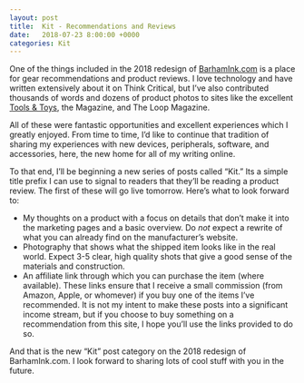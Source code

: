 ```yaml
---
layout: post
title:  Kit - Recommendations and Reviews
date:   2018-07-23 8:00:00 +0000
categories: Kit
---
```


One of the things included in the 2018 redesign of [BarhamInk.com](barhamink.com) is a place for gear recommendations and product reviews. I love technology and have written extensively about it on Think Critical, but I’ve also contributed thousands of words and dozens of product photos to sites like the excellent [Tools & Toys](http://toolsandtoys.net/author/natebarham/ "Tools & Toys Author Page for Nate Barham"), the Magazine, and The Loop Magazine.

All of these were fantastic opportunities and excellent experiences which I greatly enjoyed. From time to time, I’d like to continue that tradition of sharing my experiences with new devices, peripherals, software, and accessories, here, the new home for all of my writing online.

To that end, I’ll be beginning a new series of posts called “Kit.” Its a simple title prefix I can use to signal to readers that they’ll be reading a product review. The first of these will go live tomorrow. Here’s what to look forward to:

- My thoughts on a product with a focus on details that don’t make it into the marketing pages and a basic overview. Do *not* expect a rewrite of what you can already find on the manufacturer’s website.
- Photography that shows what the shipped item looks like in the real world. Expect 3-5 clear, high quality shots that give a good sense of the materials and construction.
- An affiliate link through which you can purchase the item (where available). These links ensure that I receive a small commission (from Amazon, Apple, or whomever) if you buy one of the items I’ve recommended. It is not my intent to make these posts into a significant income stream, but if you choose to buy something on a recommendation from this site, I hope you’ll use the links provided to do so.

And that is the new “Kit” post category on the 2018 redesign of BarhamInk.com. I look forward to sharing lots of cool stuff with you in the future.